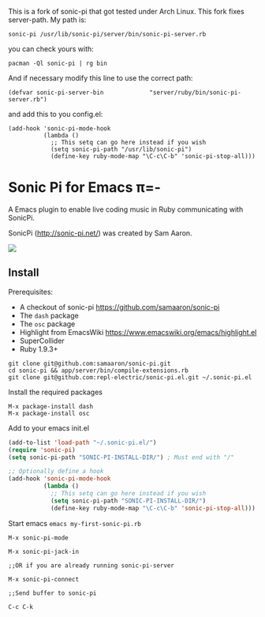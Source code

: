 This is a fork of sonic-pi that got tested under Arch Linux.
This fork fixes server-path.
My path is:
``` text
sonic-pi /usr/lib/sonic-pi/server/bin/sonic-pi-server.rb
```
you can check yours with:

``` shell
pacman -Ql sonic-pi | rg bin
```
And if necessary modify this line to use the correct path:

``` text
(defvar sonic-pi-server-bin             "server/ruby/bin/sonic-pi-server.rb")
```
and add this to you config.el:
``` emacs-lisp
(add-hook 'sonic-pi-mode-hook
          (lambda ()
            ;; This setq can go here instead if you wish
            (setq sonic-pi-path "/usr/lib/sonic-pi")
            (define-key ruby-mode-map "\C-c\C-b" 'sonic-pi-stop-all)))
```

# Sonic Pi for Emacs π=-

A Emacs plugin to enable live coding music in Ruby communicating with SonicPi.

SonicPi (http://sonic-pi.net/) was created by Sam Aaron.

![](http://s3.postimg.org/x7x6am6mb/Screen_Shot_2014_09_26_at_14_11_47.png)

## Install

Prerequisites:

* A checkout of sonic-pi https://github.com/samaaron/sonic-pi
* The `dash` package
* The `osc` package
* Highlight from EmacsWiki https://www.emacswiki.org/emacs/highlight.el
* SuperCollider
* Ruby 1.9.3+

```shell
git clone git@github.com:samaaron/sonic-pi.git
cd sonic-pi && app/server/bin/compile-extensions.rb
git clone git@github.com:repl-electric/sonic-pi.el.git ~/.sonic-pi.el
```

Install the required packages

```
M-x package-install dash
M-x package-install osc
```

Add to your emacs init.el

```lisp
(add-to-list 'load-path "~/.sonic-pi.el/")
(require 'sonic-pi)
(setq sonic-pi-path "SONIC-PI-INSTALL-DIR/") ; Must end with "/"

;; Optionally define a hook
(add-hook 'sonic-pi-mode-hook
          (lambda ()
            ;; This setq can go here instead if you wish
            (setq sonic-pi-path "SONIC-PI-INSTALL-DIR/")
            (define-key ruby-mode-map "\C-c\C-b" 'sonic-pi-stop-all)))
```

Start emacs `emacs my-first-sonic-pi.rb`

``` 
M-x sonic-pi-mode

M-x sonic-pi-jack-in

;;OR if you are already running sonic-pi-server

M-x sonic-pi-connect

;;Send buffer to sonic-pi

C-c C-k 
```
